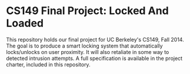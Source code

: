 CS149 Final Project: Locked And Loaded
=====

This repository holds our final project for UC Berkeley's CS149, Fall 2014. The goal is to produce a smart locking system that automatically locks/unlocks on user proximity. It will also retaliate in some way to detected intrusion attempts. A full specification is available in the project charter, included in this repository.

